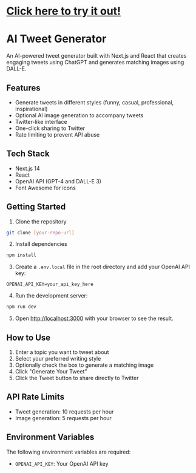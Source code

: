 # [Click here to try it out!](https://ai-tweet-generator-zeta.vercel.app/)

# AI Tweet Generator

An AI-powered tweet generator built with Next.js and React that creates engaging tweets using ChatGPT and generates matching images using DALL-E.

## Features

- Generate tweets in different styles (funny, casual, professional, inspirational)
- Optional AI image generation to accompany tweets
- Twitter-like interface
- One-click sharing to Twitter
- Rate limiting to prevent API abuse

## Tech Stack

- Next.js 14
- React
- OpenAI API (GPT-4 and DALL-E 3)
- Font Awesome for icons

## Getting Started

1. Clone the repository
```bash
git clone [your-repo-url]
```

2. Install dependencies
```bash
npm install
```

3. Create a `.env.local` file in the root directory and add your OpenAI API key:
```
OPENAI_API_KEY=your_api_key_here
```

4. Run the development server:
```bash
npm run dev
```

5. Open [http://localhost:3000](http://localhost:3000) with your browser to see the result.

## How to Use

1. Enter a topic you want to tweet about
2. Select your preferred writing style
3. Optionally check the box to generate a matching image
4. Click "Generate Your Tweet"
5. Click the Tweet button to share directly to Twitter

## API Rate Limits

- Tweet generation: 10 requests per hour
- Image generation: 5 requests per hour

## Environment Variables

The following environment variables are required:

- `OPENAI_API_KEY`: Your OpenAI API key
